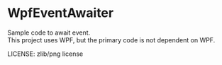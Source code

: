 ﻿WpfEventAwaiter
======

Sample code to await event.  
This project uses WPF, but the primary code is not dependent on WPF.

LICENSE: zlib/png license